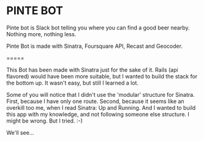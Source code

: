 # PINTE BOT
Pinte bot is Slack bot telling you where you can find a good beer nearby.
Nothing more, nothing less.

Pinte Bot is made with Sinatra, Foursquare API, Recast and Geocoder.


=====

This Bot has been made with Sinatra just for the sake of it.
Rails (api flavored) would have been more suitable, but I wanted to build the stack for the bottom up.
It wasn't easy, but still I learned a lot.

Some of you will notice that I didn't use the 'modular' structure for Sinatra.
First, because I have only one route.
Second, because it seems like an overkill too me, when I read Sinatra: Up and Running.
And I wanted to build this app with my knowledge, and not following someone else structure.
I might be wrong. But I tried. :-)

We'll see...
